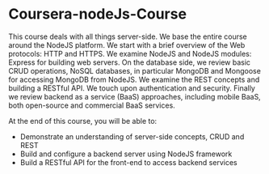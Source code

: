 # Coursera-nodeJs-Course
This course deals with all things server-side. We base the entire course around the NodeJS platform.
We start with a brief overview of the Web protocols: HTTP and HTTPS. We examine NodeJS and NodeJS modules: Express for building web servers. 
On the database side, we review basic CRUD operations, NoSQL databases, in particular MongoDB and Mongoose for accessing MongoDB from NodeJS.
We examine the REST concepts and building a RESTful API. We touch upon authentication and security.
Finally we review backend as a service (BaaS) approaches, including mobile BaaS, both open-source and commercial BaaS services.

At the end of this course, you will be able to:

- Demonstrate an understanding of server-side concepts, CRUD and REST
- Build and configure a backend server using NodeJS framework
- Build a RESTful API for the front-end to access backend services
